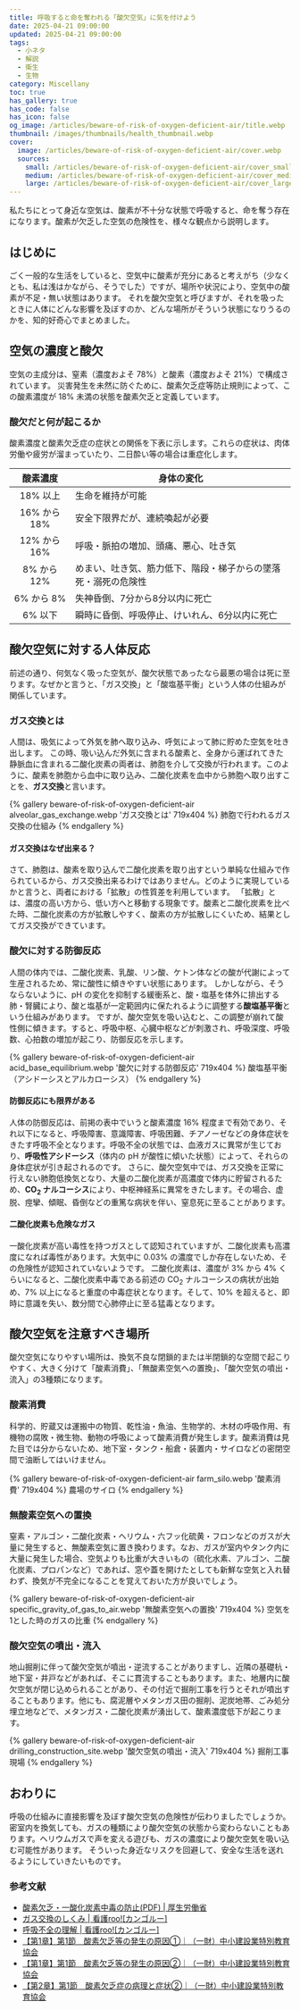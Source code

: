 ```yaml
---
title: 呼吸すると命を奪われる「酸欠空気」に気を付けよう
date: 2025-04-21 09:00:00
updated: 2025-04-21 09:00:00
tags:
  - 小ネタ
  - 解説
  - 衛生
  - 生物
category: Miscellany
toc: true
has_gallery: true
has_code: false
has_icon: false
og_image: /articles/beware-of-risk-of-oxygen-deficient-air/title.webp
thumbnail: /images/thumbnails/health_thumbnail.webp
cover:
  image: /articles/beware-of-risk-of-oxygen-deficient-air/cover.webp
  sources:
    small: /articles/beware-of-risk-of-oxygen-deficient-air/cover_small.webp
    medium: /articles/beware-of-risk-of-oxygen-deficient-air/cover_medium.webp
    large: /articles/beware-of-risk-of-oxygen-deficient-air/cover_large.webp
---
```


私たちにとって身近な空気は、酸素が不十分な状態で呼吸すると、命を奪う存在になります。酸素が欠乏した空気の危険性を、様々な観点から説明します。

<!-- more -->

## はじめに

ごく一般的な生活をしていると、空気中に酸素が充分にあると考えがち（少なくとも、私は浅はかながら、そうでした）ですが、場所や状況により、空気中の酸素が不足・無い状態はあります。
それを酸欠空気と呼びますが、それを吸ったときに人体にどんな影響を及ぼすのか、どんな場所がそういう状態になりうるのかを、知的好奇心でまとめました。

## 空気の濃度と酸欠

空気の主成分は、窒素（濃度およそ 78%）と酸素（濃度およそ 21%）で構成されています。
災害発生を未然に防ぐために、酸素欠乏症等防止規則によって、この酸素濃度が 18% 未満の状態を酸素欠乏と定義しています。

### 酸欠だと何が起こるか

酸素濃度と酸素欠乏症の症状との関係を下表に示します。これらの症状は、肉体労働や疲労が溜まっていたり、二日酔い等の場合は重症化します。

|    酸素濃度    | 身体の変化                           |
|:----------:|---------------------------------|
|   18% 以上   | 生命を維持が可能                        |
| 16% から 18% | 安全下限界だが、連続喚起が必要                 |
| 12% から 16% | 呼吸・脈拍の増加、頭痛、悪心、吐き気              |
| 8% から 12%  | めまい、吐き気、筋力低下、階段・梯子からの墜落死・溺死の危険性 |
|  6% から 8%  | 失神昏倒、7分から8分以内に死亡                |
|   6% 以下    | 瞬時に昏倒、呼吸停止、けいれん、6分以内に死亡         |

## 酸欠空気に対する人体反応

前述の通り、何気なく吸った空気が、酸欠状態であったなら最悪の場合は死に至ります。なぜかと言うと、「ガス交換」と「酸塩基平衡」という人体の仕組みが関係しています。

### ガス交換とは

人間は、吸気によって外気を肺へ取り込み、呼気によって肺に貯めた空気を吐き出します。
この時、吸い込んだ外気に含まれる酸素と、全身から運ばれてきた静脈血に含まれる二酸化炭素の両者は、肺胞を介して交換が行われます。このように、酸素を肺胞から血中に取り込み、二酸化炭素を血中から肺胞へ取り出すことを、**ガス交換**と言います。

{% gallery beware-of-risk-of-oxygen-deficient-air alveolar_gas_exchange.webp 'ガス交換とは' 719x404 %}
肺胞で行われるガス交換の仕組み
{% endgallery %}

#### ガス交換はなぜ出来る？

さて、肺胞は、酸素を取り込んで二酸化炭素を取り出すという単純な仕組みで作られているから、ガス交換出来るわけではありません。どのように実現しているかと言うと、両者における「拡散」の性質差を利用しています。
「拡散」とは、濃度の高い方から、低い方へと移動する現象です。酸素と二酸化炭素を比べた時、二酸化炭素の方が拡散しやすく、酸素の方が拡散しにくいため、結果としてガス交換ができています。

### 酸欠に対する防御反応

人間の体内では、二酸化炭素、乳酸、リン酸、ケトン体などの酸が代謝によって生産されるため、常に酸性に傾きやすい状態にあります。
しかしながら、そうならないように、pH の変化を抑制する緩衝系と、酸・塩基を体外に排出する肺・腎臓により、酸と塩基が一定範囲内に保たれるように調整する**酸塩基平衡**という仕組みがあります。
ですが、酸欠空気を吸い込むと、この調整が崩れて酸性側に傾きます。すると、呼吸中枢、心臓中枢などが刺激され、呼吸深度、呼吸数、心拍数の増加が起こり、防御反応を示します。

{% gallery beware-of-risk-of-oxygen-deficient-air acid_base_equilibrium.webp '酸欠に対する防御反応' 719x404 %}
酸塩基平衡（アシドーシスとアルカローシス）
{% endgallery %}

#### 防御反応にも限界がある

人体の防御反応は、前掲の表中でいうと酸素濃度 16% 程度まで有効であり、それ以下になると、呼吸障害、意識障害、呼吸困難、チアノーゼなどの身体症状をきたす呼吸不全となります。呼吸不全の状態では、血液ガスに異常が生じており、**呼吸性アシドーシス**（体内の pH が酸性に傾いた状態）によって、それらの身体症状が引き起されるのです。
さらに、酸欠空気中では、ガス交換を正常に行えない肺胞低換気となり、大量の二酸化炭素が高濃度で体内に貯留されるため、**CO<sub>2</sub> ナルコーシス**により、中枢神経系に異常をきたします。その場合、虚脱、痙攣、傾眠、昏倒などの重篤な病状を伴い、窒息死に至ることがあります。

#### 二酸化炭素も危険なガス

一酸化炭素が高い毒性を持つガスとして認知されていますが、二酸化炭素も高濃度になれば毒性があります。大気中に 0.03% の濃度でしか存在しないため、その危険性が認知されていないようです。
二酸化炭素は、濃度が 3% から 4% くらいになると、二酸化炭素中毒である前述の CO<sub>2</sub> ナルコーシスの病状が出始め、7% 以上になると重度の中毒症状となります。そして、10% を超えると、即時に意識を失い、数分間で心肺停止に至る猛毒となります。

## 酸欠空気を注意すべき場所

酸欠空気になりやすい場所は、換気不良な閉鎖的または半閉鎖的な空間で起こりやすく、大きく分けて「酸素消費」、「無酸素空気への置換」、「酸欠空気の噴出・流入」の3種類になります。

### 酸素消費

科学的、貯蔵又は運搬中の物質、乾性油・魚油、生物学的、木材の呼吸作用、有機物の腐敗・微生物、動物の呼吸によって酸素消費が発生します。酸素消費は見た目では分からないため、地下室・タンク・船倉・装置内・サイロなどの密閉空間で油断してはいけません。

{% gallery beware-of-risk-of-oxygen-deficient-air farm_silo.webp '酸素消費' 719x404 %}
農場のサイロ
{% endgallery %}

### 無酸素空気への置換

窒素・アルゴン・二酸化炭素・ヘリウム・六フッ化硫黄・フロンなどのガスが大量に発生すると、無酸素空気に置き換わります。なお、ガスが室内やタンク内に大量に発生した場合、空気よりも比重が大きいもの（硫化水素、アルゴン、二酸化炭素、プロパンなど）であれば、窓や蓋を開けたとしても新鮮な空気と入れ替わず、換気が不完全になることを覚えておいた方が良いでしょう。

{% gallery beware-of-risk-of-oxygen-deficient-air specific_gravity_of_gas_to_air.webp '無酸素空気への置換' 719x404 %}
空気を1とした時のガスの比重
{% endgallery %}

### 酸欠空気の噴出・流入

地山掘削に伴って酸欠空気が噴出・逆流することがありますし、近隣の基礎杭・地下室・井戸などがあれば、そこに貫流することもあります。また、地層内に酸欠空気が閉じ込められることがあり、その付近で掘削工事を行うとそれが噴出することもあります。他にも、腐泥層やメタンガス田の掘削、泥炭地帯、ごみ処分埋立地などで、メタンガス・二酸化炭素が湧出して、酸素濃度低下が起こります。

{% gallery beware-of-risk-of-oxygen-deficient-air drilling_construction_site.webp '酸欠空気の噴出・流入' 719x404 %}
掘削工事現場
{% endgallery %}

## おわりに

呼吸の仕組みに直接影響を及ぼす酸欠空気の危険性が伝わりましたでしょうか。
密室内を換気しても、ガスの種類により酸欠空気の状態から変わらないこともあります。ヘリウムガスで声を変える遊びも、ガスの濃度により酸欠空気を吸い込む可能性があります。
そういった身近なリスクを回避して、安全な生活を送れるようにしていきたいものです。

### 参考文献

- [酸素欠乏・一酸化炭素中毒の防止(PDF) | 厚生労働省](https://www.mhlw.go.jp/content/11200000/000628946.pdf)
- [ガス交換のしくみ | 看護roo!\[カンゴルー\]](https://www.kango-roo.com/learning/8189/)
- [呼吸不全の理解 | 看護roo!\[カンゴルー\]](https://www.kango-roo.com/learning/8190/)
- [【第1章】第1節　酸素欠乏等の発生の原因①｜（一財）中小建設業特別教育協会](https://www.tokubetu.or.jp/text_sanketsu/text_sanketsu1-1a.html)
- [【第1章】第1節　酸素欠乏等の発生の原因②｜（一財）中小建設業特別教育協会](https://www.tokubetu.or.jp/text_sanketsu/text_sanketsu1-1b.html)
- [【第2章】第1節　酸素欠乏症の病理と症状②｜（一財）中小建設業特別教育協会](https://www.tokubetu.or.jp/text_sanketsu/text_sanketsu2-1b.html)

